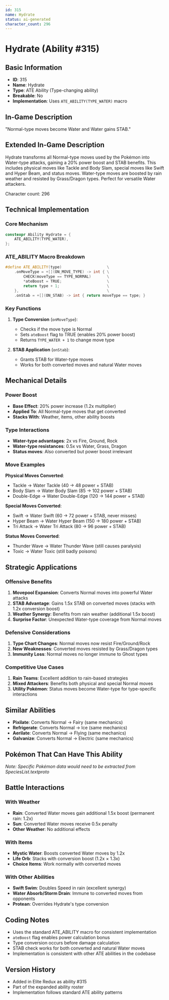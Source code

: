 ```yaml
---
id: 315
name: Hydrate
status: ai-generated
character_count: 296
---
```


# Hydrate (Ability #315)

## Basic Information
- **ID**: 315
- **Name**: Hydrate
- **Type**: ATE Ability (Type-changing ability)
- **Breakable**: No
- **Implementation**: Uses `ATE_ABILITY(TYPE_WATER)` macro

## In-Game Description
"Normal-type moves become Water and Water gains STAB."

## Extended In-Game Description
Hydrate transforms all Normal-type moves used by the Pokémon into Water-type attacks, gaining a 20% power boost and STAB benefits. This includes physical moves like Tackle and Body Slam, special moves like Swift and Hyper Beam, and status moves. Water-type moves are boosted by rain weather and resisted by Grass/Dragon types. Perfect for versatile Water attackers.

Character count: 296

## Technical Implementation

### Core Mechanism
```cpp
constexpr Ability Hydrate = {
    ATE_ABILITY(TYPE_WATER),
};
```

### ATE_ABILITY Macro Breakdown
```cpp
#define ATE_ABILITY(type)                    \
    .onMoveType = +[](ON_MOVE_TYPE) -> int { \
        CHECK(moveType == TYPE_NORMAL)       \
        *ateBoost = TRUE;                    \
        return type + 1;                     \
    },                                       \
    .onStab = +[](ON_STAB) -> int { return moveType == type; }
```

### Key Functions

1. **Type Conversion** (`onMoveType`):
   - Checks if the move type is Normal
   - Sets `ateBoost` flag to TRUE (enables 20% power boost)
   - Returns `TYPE_WATER + 1` to change move type

2. **STAB Application** (`onStab`):
   - Grants STAB for Water-type moves
   - Works for both converted moves and natural Water moves

## Mechanical Details

### Power Boost
- **Base Effect**: 20% power increase (1.2x multiplier)
- **Applied To**: All Normal-type moves that get converted
- **Stacks With**: Weather, items, other ability boosts

### Type Interactions
- **Water-type advantages**: 2x vs Fire, Ground, Rock
- **Water-type resistances**: 0.5x vs Water, Grass, Dragon
- **Status moves**: Also converted but power boost irrelevant

### Move Examples
**Physical Moves Converted**:
- Tackle → Water Tackle (40 → 48 power + STAB)
- Body Slam → Water Body Slam (85 → 102 power + STAB)
- Double-Edge → Water Double-Edge (120 → 144 power + STAB)

**Special Moves Converted**:
- Swift → Water Swift (60 → 72 power + STAB, never misses)
- Hyper Beam → Water Hyper Beam (150 → 180 power + STAB)
- Tri Attack → Water Tri Attack (80 → 96 power + STAB)

**Status Moves Converted**:
- Thunder Wave → Water Thunder Wave (still causes paralysis)
- Toxic → Water Toxic (still badly poisons)

## Strategic Applications

### Offensive Benefits
1. **Movepool Expansion**: Converts Normal moves into powerful Water attacks
2. **STAB Advantage**: Gains 1.5x STAB on converted moves (stacks with 1.2x conversion boost)
3. **Weather Synergy**: Benefits from rain weather (additional 1.5x boost)
4. **Surprise Factor**: Unexpected Water-type coverage from Normal moves

### Defensive Considerations
1. **Type Chart Changes**: Normal moves now resist Fire/Ground/Rock
2. **New Weaknesses**: Converted moves resisted by Grass/Dragon types
3. **Immunity Loss**: Normal moves no longer immune to Ghost types

### Competitive Use Cases
1. **Rain Teams**: Excellent addition to rain-based strategies
2. **Mixed Attackers**: Benefits both physical and special Normal moves
3. **Utility Pokémon**: Status moves become Water-type for type-specific interactions

## Similar Abilities
- **Pixilate**: Converts Normal → Fairy (same mechanics)
- **Refrigerate**: Converts Normal → Ice (same mechanics)  
- **Aerilate**: Converts Normal → Flying (same mechanics)
- **Galvanize**: Converts Normal → Electric (same mechanics)

## Pokémon That Can Have This Ability
*Note: Specific Pokémon data would need to be extracted from SpeciesList.textproto*

## Battle Interactions

### With Weather
- **Rain**: Converted Water moves gain additional 1.5x boost (permanent rain: 1.2x)
- **Sun**: Converted Water moves receive 0.5x penalty
- **Other Weather**: No additional effects

### With Items
- **Mystic Water**: Boosts converted Water moves by 1.2x
- **Life Orb**: Stacks with conversion boost (1.2x × 1.3x)
- **Choice Items**: Work normally with converted moves

### With Other Abilities
- **Swift Swim**: Doubles Speed in rain (excellent synergy)
- **Water Absorb/Storm Drain**: Immune to converted moves from opponents
- **Protean**: Overrides Hydrate's type conversion

## Coding Notes
- Uses the standard ATE_ABILITY macro for consistent implementation
- `ateBoost` flag enables power calculation bonus
- Type conversion occurs before damage calculation
- STAB check works for both converted and natural Water moves
- Implementation is consistent with other ATE abilities in the codebase

## Version History
- Added in Elite Redux as ability #315
- Part of the expanded ability roster
- Implementation follows standard ATE ability patterns